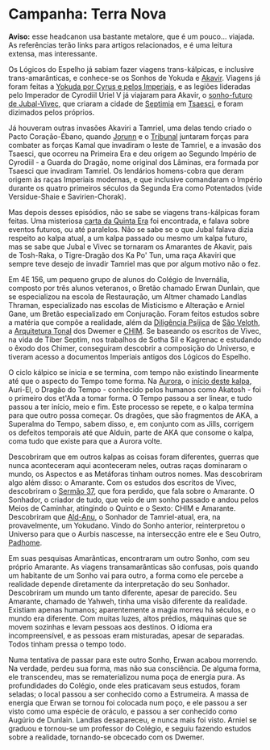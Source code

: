 # Campanha: Terra Nova

**Aviso:** esse headcanon usa bastante metalore, que é um pouco... viajada. As referências terão links para artigos relacionados, e é uma leitura extensa, mas interessante. 

Os Lógicos do Espelho já sabiam fazer viagens trans-kálpicas, e inclusive trans-amarânticas, e conhece-se os Sonhos de Yokuda e [Akavir](https://en.uesp.net/wiki/Lore:Akavir). Viagens já foram feitas a [Yokuda por Cyrus e pelos Imperiais](https://www.imperial-library.info/content/tiber-septim%E2%80%99s-sword-meeting-cyrus-restless), e as legiões lideradas pelo Imperador de Cyrodiil Uriel V já viajaram para Akavir, o [sonho-futuro de Jubal-Vivec](http://c0da.es), que criaram a cidade de [Septimia](https://en.uesp.net/wiki/Lore:Septimia) em [Tsaesci](https://en.uesp.net/wiki/Lore:Tsaesci_(place)), e foram dizimados pelos próprios. 

Já houveram outras invasões Akaviri a Tamriel, uma delas tendo criado o Pacto Coração-Ébano, quando [Jorunn](https://en.uesp.net/wiki/Lore:Jorunn) e o [Tribunal](https://en.uesp.net/wiki/Lore:Gods_T#Tribunal) juntaram forças para combater as forças Kamal que invadiram o leste de Tamriel, e a invasão dos Tsaesci, que ocorreu na Primeira Era e deu origem ao Segundo Império de Cyrodiil - a Guarda do Dragão, nome original dos Lâminas, era formada por Tsaesci que invadiram Tamriel. Os lendários homens-cobra que deram origem às raças Imperiais modernas, e que inclusive comandaram o Império durante os quatro primeiros séculos da Segunda Era como Potentados (vide Versidue-Shaie e Savirien-Chorak).

Mas depois desses episódios, não se sabe se viagens trans-kálpicas foram feitas. Uma misteriosa [carta da Quinta Era](https://www.c0da.es/t/loveletter) foi encontrada, e falava sobre eventos futuros, ou até paralelos. Não se sabe se o que Jubal falava dizia respeito ao kalpa atual, a um kalpa passado ou mesmo um kalpa futuro, mas se sabe que Jubal e Vivec se tornaram os Amarantes de Akavir, pais de Tosh-Raka, o Tigre-Dragão dos Ka Po' Tun, uma raça Akaviri que sempre teve desejo de invadir Tamriel mas que por algum motivo não o fez. 

Em 4E 156, um pequeno grupo de alunos do Colégio de Invernália, composto por três alunos veteranos, o Bretão chamado Erwan Dunlain, que se especializou na escola de Restauração, um Altmer chamado Landlas Thraman, especializado nas escolas de Misticismo e Alteração e Arniel Gane, um Bretão especializado em Conjuração. Foram feitos estudos sobre a matéria que compõe a realidade, além da [Diligência Psíjica](https://pt.uesp.net/wiki/Lore:Dilig%C3%AAncia_Ps%C3%ADjica) de [São Veloth](https://pt.uesp.net/wiki/Lore:Veloth), a [Arquitetura Tonal](https://en.uesp.net/wiki/Lore:Tonal_Architecture) dos Dwemer e [CHIM](https://en.uesp.net/wiki/Lore:CHIM). Se baseando os escritos de Vivec, na vida de Tiber Septim, nos trabalhos de Sotha Sil e Kagrenac e estudando o êxodo dos Chimer, conseguiram descobrir a composição do Universo, e tiveram acesso a documentos Imperiais antigos dos Lógicos do Espelho. 

O ciclo kálpico se inicia e se termina, com tempo não existindo linearmente até que o aspecto do Tempo tome forma. Na [Aurora](https://pt.uesp.net/wiki/Lore:O_Monomito), o [início deste kalpa](https://pt.uesp.net/wiki/Lore:O_Anuado_Comentado), Auri-El, o Dragão do Tempo - conhecido pelos humanos como Akatosh - foi o primeiro dos et'Ada a tomar forma. O Tempo passou a ser linear, e tudo passou a ter início, meio e fim. Este processo se repete, e o kalpa termina para que outro possa começar. Os dragões, que são fragmentos de AKA, a Superalma do Tempo, sabem disso, e, em conjunto com as Jills, corrigem os defeitos temporais até que Alduin, parte de AKA que consome o kalpa, coma tudo que existe para que a Aurora volte. 

Descobriram que em outros kalpas as coisas foram diferentes, guerras que nunca aconteceram aqui aconteceram neles, outras raças dominaram o mundo, os Aspectos e as Metáforas tinham outros nomes. Mas descobriram algo além disso: o Amarante. Com os estudos dos escritos de Vivec, descobriram o [Sermão 37](https://pt.uesp.net/wiki/Lore:36_Li%C3%A7%C3%B5es_de_Vivec,_Serm%C3%A3o_37), que fora perdido, que fala sobre o Amarante. O Sonhador, o criador de tudo, que veio de um sonho passado e andou pelos Meios de Caminhar, atingindo o Quinto e o Sexto: CHIM e Amarante. Descobriram que [Ald-Anu](https://en.uesp.net/wiki/Lore:Anu), o Sonhador de Tamriel-atual, era, na provavelmente, um Yokudano. Vindo do Sonho anterior, reinterpretou o Universo para que o Aurbis nascesse, na intersecção entre ele e Seu Outro, [Padhome](https://en.uesp.net/wiki/Lore:Padomay). 

Em suas pesquisas Amarânticas, encontraram um outro Sonho, com seu próprio Amarante. As viagens transamarânticas são confusas, pois quando um habitante de um Sonho vai para outro, a forma como ele percebe a realidade depende diretamente da interpretação do seu Sonhador. Descobriram um mundo um tanto diferente, apesar de parecido. Seu Amarante, chamado de Yahweh, tinha uma visão diferente da realidade. Existiam apenas humanos; aparentemente a magia morreu há séculos, e o mundo era diferente. Com muitas luzes, altos prédios, máquinas que se movem sozinhas e levam pessoas aos destinos. O idioma era incompreensível, e as pessoas eram misturadas, apesar de separadas. Todos tinham pressa o tempo todo. 

Numa tentativa de passar para este outro Sonho, Erwan acabou morrendo. Na verdade, perdeu sua forma, mas não sua consciência. De alguma forma, ele transcendeu, mas se rematerializou numa poça de energia pura. As profundidades do Colégio, onde eles praticavam seus estudos, foram seladas; o local passou a ser conhecido como a Estrumeira. A massa de energia que Erwan se tornou foi colocada num poço, e ele passou a ser visto como uma espécie de oráculo, e passou a ser conhecido como Augúrio de Dunlain. Landlas desapareceu, e nunca mais foi visto. Arniel se graduou e tornou-se um professor do Colégio, e seguiu fazendo estudos sobre a realidade, tornando-se obcecado com os Dwemer. 